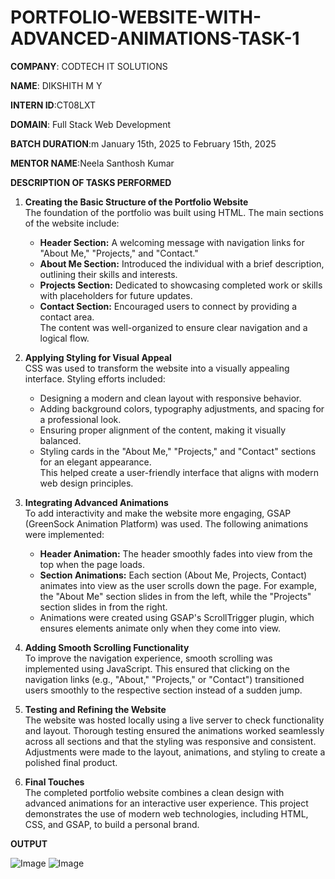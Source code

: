 # PORTFOLIO-WEBSITE-WITH-ADVANCED-ANIMATIONS-TASK-1

 **COMPANY**: CODTECH IT SOLUTIONS
 
 **NAME**: DIKSHITH M Y
 
 **INTERN ID**:CT08LXT
 
 **DOMAIN**: Full Stack Web Development
 
 **BATCH DURATION**:m January 15th, 2025 to February 15th, 2025
 
 **MENTOR NAME**:Neela Santhosh Kumar 

**DESCRIPTION OF TASKS PERFORMED**  

1. **Creating the Basic Structure of the Portfolio Website**  
The foundation of the portfolio was built using HTML. The main sections of the website include:  
   - **Header Section:** A welcoming message with navigation links for "About Me," "Projects," and "Contact."  
   - **About Me Section:** Introduced the individual with a brief description, outlining their skills and interests.  
   - **Projects Section:** Dedicated to showcasing completed work or skills with placeholders for future updates.  
   - **Contact Section:** Encouraged users to connect by providing a contact area.  
The content was well-organized to ensure clear navigation and a logical flow.  

2. **Applying Styling for Visual Appeal**  
CSS was used to transform the website into a visually appealing interface. Styling efforts included:  
   - Designing a modern and clean layout with responsive behavior.  
   - Adding background colors, typography adjustments, and spacing for a professional look.  
   - Ensuring proper alignment of the content, making it visually balanced.  
   - Styling cards in the "About Me," "Projects," and "Contact" sections for an elegant appearance.  
This helped create a user-friendly interface that aligns with modern web design principles.  

3. **Integrating Advanced Animations**  
To add interactivity and make the website more engaging, GSAP (GreenSock Animation Platform) was used. The following animations were implemented:  
   - **Header Animation:** The header smoothly fades into view from the top when the page loads.  
   - **Section Animations:** Each section (About Me, Projects, Contact) animates into view as the user scrolls down the page. For example, the "About Me" section slides in from the left, while the "Projects" section slides in from the right.  
   - Animations were created using GSAP's ScrollTrigger plugin, which ensures elements animate only when they come into view.  

4. **Adding Smooth Scrolling Functionality**  
To improve the navigation experience, smooth scrolling was implemented using JavaScript. This ensured that clicking on the navigation links (e.g., "About," "Projects," or "Contact") transitioned users smoothly to the respective section instead of a sudden jump.  

5. **Testing and Refining the Website**  
The website was hosted locally using a live server to check functionality and layout. Thorough testing ensured the animations worked seamlessly across all sections and that the styling was responsive and consistent. Adjustments were made to the layout, animations, and styling to create a polished final product.  

6. **Final Touches**  
The completed portfolio website combines a clean design with advanced animations for an interactive user experience. This project demonstrates the use of modern web technologies, including HTML, CSS, and GSAP, to build a personal brand.  


**OUTPUT**

![Image](https://github.com/user-attachments/assets/3c1cc0fc-8d3d-49de-95a8-afcd987383fe)
![Image](https://github.com/user-attachments/assets/974e1580-96eb-4015-ac51-9492c344dcce)
